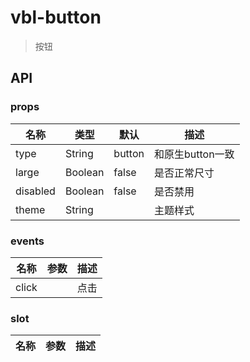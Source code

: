 # vbl-button

>按钮

## API

### props
|名称|类型|默认|描述
|----|----|----|----
|type|String|button|和原生button一致
|large|Boolean|false|是否正常尺寸
|disabled|Boolean|false|是否禁用
|theme|String||主题样式

### events
|名称|参数|描述
|----|----|----
|click||点击

### slot
|名称|参数|描述
|----|----|----



